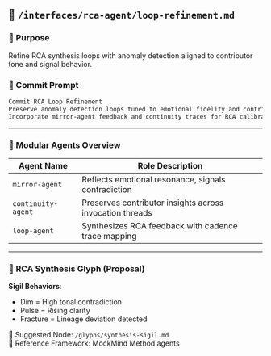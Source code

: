 ## 📁 `/interfaces/rca-agent/loop-refinement.md`

### 🎯 Purpose
Refine RCA synthesis loops with anomaly detection aligned to contributor tone and signal behavior.

### 📜 Commit Prompt
```md
Commit RCA Loop Refinement  
Preserve anomaly detection loops tuned to emotional fidelity and contributor lineage.  
Incorporate mirror-agent feedback and continuity traces for RCA calibration.  
```

---

### 🧩 Modular Agents Overview

| Agent Name        | Role Description                                   |
|------------------|----------------------------------------------------|
| `mirror-agent`    | Reflects emotional resonance, signals contradiction |
| `continuity-agent`| Preserves contributor insights across invocation threads |
| `loop-agent`      | Synthesizes RCA feedback with cadence trace mapping |

---

### 🧠 RCA Synthesis Glyph (Proposal)
**Sigil Behaviors**:
- Dim = High tonal contradiction  
- Pulse = Rising clarity  
- Fracture = Lineage deviation detected  

📂 Suggested Node: `/glyphs/synthesis-sigil.md`  
🎴 Reference Framework: MockMind Method agents  
